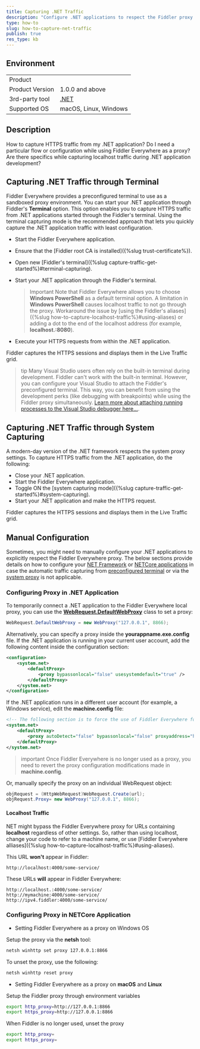 ```yaml
---
title: Capturing .NET Traffic
description: "Configure .NET applications to respect the Fiddler proxy and capture their HTTPS traffic."
type: how-to
slug: how-to-capture-net-traffic
publish: true
res_type: kb
---
```


## Environment

|   |   |
|---|---|
| Product   |
| Product Version | 1.0.0 and above  |
| 3rd-party tool | [.NET](https://dotnet.microsoft.com/en-us/learn/dotnet/what-is-dotnet) |
| Supported OS | macOS, Linux, Windows |

## Description

How to capture HTTPS traffic from my .NET application? Do I need a particular flow or configuration while using Fiddler Everywhere as a proxy? Are there specifics while capturing localhost traffic during .NET application development?

## Capturing .NET Traffic through Terminal

Fiddler Everywhere provides a preconfigured terminal to use as a sandboxed proxy environment. You can start your .NET application through Fiddler's **Terminal** option. This option enables you to capture HTTPS traffic from .NET applications started through the Fiddler's terminal. Using the terminal capturing mode is the recommended approach that lets you quickly capture the .NET application traffic with least configuration.

- Start the Fiddler Everywhere application.

- Ensure that the [Fiddler root CA is installed]({%slug trust-certificate%}).

- Open new [Fiddler's terminal]({%slug capture-traffic-get-started%}#terminal-capturing).

- Start your .NET application through the Fiddler's terminal.

    > Important Note that Fiddler Everywhere allows you to choose **Windows PowerShell** as a default terminal option. A limitation in  **Windows PowerShell** causes localhost traffic to not go through the proxy. Workaround the issue by [using the Fiddler's aliases]({%slug how-to-capture-localhost-traffic%}#using-aliases) or adding a dot to the end of the localhost address (for example, **localhost.:8080**).

- Execute your HTTPS requests from within the .NET application.

Fiddler captures the HTTPS sessions and displays them in the Live Traffic grid. 

>tip Many Visual Studio users often rely on the built-in terminal during development. Fiddler can't work with the built-in terminal. However, you can configure your Visual Studio to attach the Fiddler's preconfigured terminal. This way, you can benefit from using the development perks (like debugging with breakpoints) while using the Fiddler proxy simultaneously. [Learn more about attaching running processes to the Visual Studio debugger here...](https://learn.microsoft.com/en-us/visualstudio/debugger/attach-to-running-processes-with-the-visual-studio-debugger?view=vs-2022).


## Capturing .NET Traffic through System Capturing

A modern-day version of the .NET framework respects the system proxy settings. To capture HTTPS traffic from the .NET application, do the following:

- Close your .NET application.
- Start the Fiddler Everywhere application.
- Toggle ON the [system capturing mode]({%slug capture-traffic-get-started%}#system-capturing).
- Start your .NET application and make the HTTPS request.

Fiddler captures the HTTPS sessions and displays them in the Live Traffic grid.

## Manual Configuration

Sometimes, you might need to manually configure your .NET applications to explicitly respect the Fiddler Everywhere proxy. The below sections provide details on how to configure your [NET Framework](#configuring-proxy-in-net-application) or [NETCore applications](#configuring-proxy-in-netcore-application) in case the automatic traffic capturing from [preconfigured terminal](#capturing-net-traffic-through-terminal) or via the [system proxy](#capturing-net-traffic-through-system-capturing) is not applicable.

### Configuring Proxy in .NET Application

To temporarily connect a .NET application to the Fiddler Everywhere local proxy, you can use the [**WebRequest.DefaultWebProxy**](https://learn.microsoft.com/en-us/dotnet/api/system.net.webrequest.defaultwebproxy?view=net-8.0) class to set a proxy:

```c#
WebRequest.DefaultWebProxy = new WebProxy("127.0.0.1", 8866);
```

Alternatively, you can specify a proxy inside the **yourappname.exe.config** file. If the .NET application is running in your current user account, add the following content inside the configuration section:

```xml
<configuration>
    <system.net>
        <defaultProxy>
            <proxy bypassonlocal="false" usesystemdefault="true" />
        </defaultProxy>
    </system.net>
</configuration>
```

If the .NET application runs in a different user account (for example, a Windows service), edit the **machine.config** file:
```xml
<!-- The following section is to force the use of Fiddler Everywhere for all applications, including those running in service accounts -->  
<system.net>
    <defaultProxy>
        <proxy autoDetect="false" bypassonlocal="false" proxyaddress="http://127.0.0.1:8866" usesystemdefault="false" />
    </defaultProxy>
</system.net>
```
>important Once Fiddler Everywhere is no longer used as a proxy, you need to revert the proxy configuration modifications made in **machine.config**.

Or, manually specify the proxy on an individual WebRequest object:
```c#
objRequest = (HttpWebRequest)WebRequest.Create(url);
objRequest.Proxy= new WebProxy("127.0.0.1", 8866);
```

#### Localhost Traffic

NET might bypass the Fiddler Everywhere proxy for URLs containing **localhost** regardless of other settings. So, rather than using localhost, change your code to refer to a machine name, or use [Fiddler Everywhere alliases]({%slug how-to-capture-localhost-traffic%}#using-aliases).

This URL **won't** appear in Fiddler:
```
http://localhost:4000/some-service/
```

These URLs **will** appear in Fiddler Everywhere: 
```
http://localhost.:4000/some-service/
http://mymachine:4000/some-service/
http://ipv4.fiddler:4000/some-service/
```

### Configuring Proxy in NETCore Application

- Setting Fiddler Everywhere as a proxy on Windows OS

Setup the proxy via the **netsh** tool:
```sh
netsh winhttp set proxy 127.0.0.1:8866
```

To unset the proxy, use the following:
```sh
netsh winhttp reset proxy
```

- Setting Fiddler Everywhere as a proxy on **macOS** and **Linux**

Setup the Fiddler proxy through environment variables
```sh
export http_proxy=http://127.0.0.1:8866
export https_proxy=http://127.0.0.1:8866
```

When Fiddler is no longer used, unset the proxy
```sh
export http_proxy=
export https_proxy=
```

